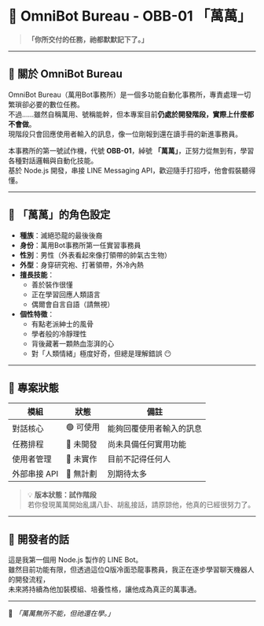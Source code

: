# 🤖 OmniBot Bureau - OBB-01 「萬萬」

> **「你所交付的任務，祂都默默記下了。」**

---

## 🏢 關於 OmniBot Bureau

OmniBot Bureau（萬用Bot事務所）是一個多功能自動化事務所，專責處理一切繁瑣卻必要的數位任務。  
不過……雖然自稱萬用、號稱能幹，但本專案目前**仍處於開發階段，實際上什麼都不會做**。  
現階段只會回應使用者輸入的訊息，像一位剛報到還在讀手冊的新進事務員。

本事務所的第一號試作機，代號 **OBB-01**，綽號 **「萬萬」**，正努力從無到有，學習各種對話邏輯與自動化技能。  
基於 Node.js 開發，串接 LINE Messaging API，歡迎隨手打招呼，他會假裝聽得懂。

---

## 🧬 「萬萬」的角色設定

- **種族**：滅絕恐龍的最後後裔  
- **身份**：萬用Bot事務所第一任實習事務員  
- **性別**：男性（外表看起來像打領帶的帥氣古生物）  
- **外型**：身穿研究袍、打著領帶，外冷內熱  
- **擅長技能**：
  - 善於裝作很懂  
  - 正在學習回應人類語言  
  - 偶爾會自言自語（請無視）  
- **個性特徵**：
  - 有點老派紳士的風骨  
  - 學者般的冷靜理性  
  - 背後藏著一顆熱血澎湃的心  
  - 對「人類情緒」極度好奇，但總是理解錯誤 😶

---

## 🚧 專案狀態

| 模組        | 狀態     | 備註                           |
|-------------|----------|--------------------------------|
| 對話核心    | 🟢 可使用 | 能夠回覆使用者輸入的訊息       |
| 任務排程    | 🔲 未開發 | 尚未具備任何實用功能           |
| 使用者管理  | 🔲 未實作 | 目前不記得任何人               |
| 外部串接 API | 🔲 無計劃 | 別期待太多                     |

> 💡 **版本狀態：試作階段**  
> 若你發現萬萬開始亂講八卦、胡亂接話，請原諒他，他真的已經很努力了。

---

## 🌱 開發者的話

這是我第一個用 Node.js 製作的 LINE Bot。  
雖然目前功能有限，但透過這位Q版冷面恐龍事務員，我正在逐步學習聊天機器人的開發流程，  
未來將持續為他加裝模組、培養性格，讓他成為真正的萬事通。

---

🦕 *「萬萬無所不能，但祂還在學。」*
